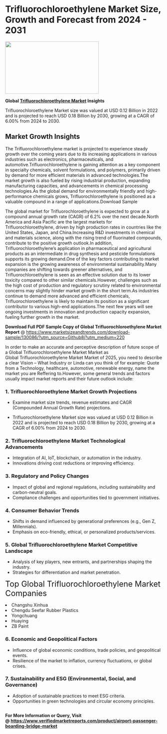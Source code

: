 <H1>Trifluorochloroethylene Market Size, Growth and Forecast from 2024 - 2031</H1><img class="aligncenter size-medium wp-image-584254" src="https://thirdeyenews.in/wp-content/uploads/2024/09/Global-Market-Research-300x168.jpeg" alt="" width="300" height="168" /><p><strong>Global&nbsp;<a href="https://www.marketsizeandtrends.com/download-sample/130086/?utm_source=Github8j?utm_medium=220">Trifluorochloroethylene Market</a> Insights</strong></p><p>Trifluorochloroethylene Market size was valued at USD 0.12 Billion in 2022 and is projected to reach USD 0.18 Billion by 2030, growing at a CAGR of 6.00% from 2024 to 2030.</p><p><h2>Market Growth Insights</h2> <p>The Trifluorochloroethylene market is projected to experience steady growth over the coming years due to its increasing applications in various industries such as electronics, pharmaceuticals, and automotive.Trifluorochloroethylene is gaining attention as a key component in specialty chemicals, solvent formulations, and polymers, primarily driven by demand for more efficient materials in advanced technologies.The market growth is also fueled by rising industrial production, expanding manufacturing capacities, and advancements in chemical processing technologies.As the global demand for environmentally friendly and high-performance chemicals grows, Trifluorochloroethylene is positioned as a valuable compound in a range of applications.Download Sample</p> <p>The global market for Trifluorochloroethylene is expected to grow at a compound annual growth rate (CAGR) of 6.2% over the next decade.North America and Asia Pacific are the largest markets for Trifluorochloroethylene, driven by high production rates in countries like the United States, Japan, and China.Increasing R&D investments in chemical and materials science, along with the rising trend of fluorinated compounds, contribute to the positive growth outlook.In addition, Trifluorochloroethylene’s application in pharmaceutical and agricultural products as an intermediate in drug synthesis and pesticide formulations supports its growing demand.One of the key factors contributing to market expansion is the growing awareness of environmental sustainability.Many companies are shifting towards greener alternatives, and Trifluorochloroethylene is seen as an effective solution due to its lower toxicity compared to other similar chemicals.However, challenges such as the high cost of production and regulatory scrutiny related to environmental concerns may slightly hinder market growth in the short term.As industries continue to demand more advanced and efficient chemicals, Trifluorochloroethylene is likely to maintain its position as a significant contributor to various high-end applications.The next few years will see ongoing investments in innovation and production capacity expansion, fueling further growth in the market.</p><p><span class=""><strong>Download Full PDF Sample Copy of Global Trifluorochloroethylene Market Report</strong> @ <a href="https://www.marketsizeandtrends.com/download-sample/130086/?utm_source=Github8j?utm_medium=220" target="_blank">https://www.marketsizeandtrends.com/download-sample/130086/?utm_source=Github8j?utm_medium=220</a></span></p><p>In order to make an accurate and perceptive description of future scope of a Global&nbsp;Trifluorochloroethylene Market Market as Global&nbsp;Trifluorochloroethylene Market Market of 2025, you need to describe a clear Vision &ndash; What Industry or Linda can you think of for example: Quote from a Technology, healthcare, automotive, renewable energy, name the market you are Reffering to.However, some general trends and factors usually impact market reports and their future outlook include:</p><h3>1.&nbsp;<strong>Trifluorochloroethylene Market Growth Projections</strong></h3><ul><li>Examine market size trends, revenue estimates and CAGR (Compounded Annual Growth Rate) projections.</li><li><p>Trifluorochloroethylene Market size was valued at USD 0.12 Billion in 2022 and is projected to reach USD 0.18 Billion by 2030, growing at a CAGR of 6.00% from 2024 to 2030.</p></li></ul><h3>2.&nbsp;<strong>Trifluorochloroethylene Market Technological Advancements</strong></h3><ul><li>Integration of AI, IoT, blockchain, or automation in the industry.</li><li>Innovations driving cost reductions or improving efficiency.</li></ul><h3>3.&nbsp;<strong>Regulatory and Policy Changes</strong></h3><ul><li>Impact of global and regional regulations, including sustainability and carbon-neutral goals.</li><li>Compliance challenges and opportunities tied to government initiatives.</li></ul><h3>4.&nbsp;<strong>Consumer Behavior Trends</strong></h3><ul><li>Shifts in demand influenced by generational preferences (e.g., Gen Z, Millennials).</li><li>Emphasis on eco-friendly, ethical, or personalized products/services.</li></ul><h3>5.&nbsp;<strong>Global Trifluorochloroethylene Market Competitive Landscape</strong></h3><ul><li>Analysis of key players, new entrants, and partnerships shaping the industry.</li><li>Strategies for differentiation and market penetration.</li></ul><p data-pm-slice="1 1 []"><span style="color: inherit; font-family: inherit; font-size: 25px;">Top Global Trifluorochloroethylene Market Companies</span></p><div class="" data-test-id=""><p><li>Changshu Xinhua</li><li> Chengdu Seefar Rubber Plastics</li><li> Yongchuang</li><li> Huaying</li><li> ZB Paint</li></p></div><h3>6.&nbsp;<strong>Economic and Geopolitical Factors</strong></h3><ul><li>Influence of global economic conditions, trade policies, and geopolitical events.</li><li>Resilience of the market to inflation, currency fluctuations, or global crises.</li></ul><h3>7.&nbsp;<strong>Sustainability and ESG (Environmental, Social, and Governance)</strong></h3><ul><li>Adoption of sustainable practices to meet ESG criteria.</li><li>Opportunities in green technologies and circular economy principles.</li></ul><h2><strong style="font-size: 14px;">For More Information or Query, Visit @&nbsp;</strong><a style="background-color: #ffffff; font-size: 14px;" href="https://www.marketsizeandtrends.com/report/trifluorochloroethylene-market/" target="_blank">https://www.verifiedmarketreports.com/product/airport-passenger-boarding-bridge-market</a></h2>
